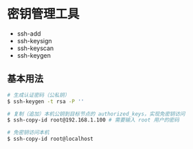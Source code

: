 # 密钥管理工具

* ssh-add
* ssh-keysign
* ssh-keyscan
* ssh-keygen

## 基本用法

```bash
# 生成认证密码（公私钥）
$ ssh-keygen -t rsa -P ''

# 复制（追加）本机公钥到目标节点的 authorized_keys，实现免密钥访问
$ ssh-copy-id root@192.168.1.100 # 需要输入 root 用户的密码

# 免密钥访问本机
$ ssh-copy-id root@localhost
```